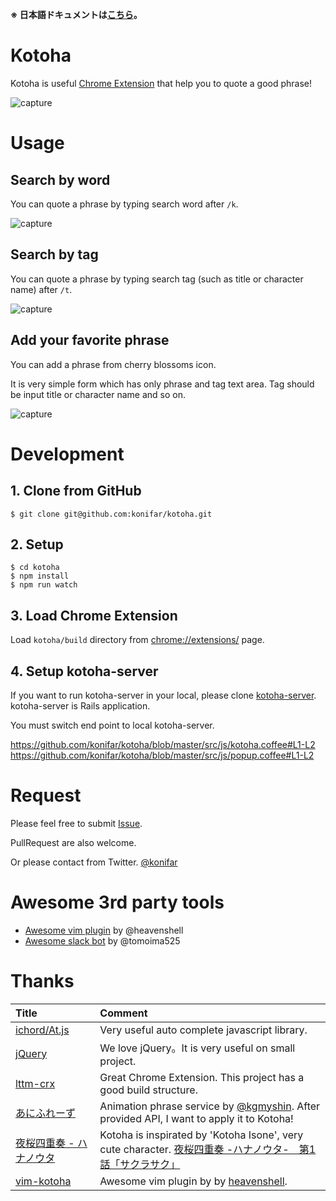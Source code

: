 **※ 日本語ドキュメントは[こちら](https://github.com/konifar/kotoha/blob/master/README_JA.md)。**

# Kotoha
Kotoha is useful [Chrome Extension](https://chrome.google.com/webstore/detail/pbeimjenbibgkakjkpebcndmlbapgnph) that help you to quote a good phrase!

![capture](https://raw.githubusercontent.com/konifar/kotoha/master/art/quote_demo.gif)

# Usage

## Search by word
You can quote a phrase by typing search word after `/k`.

![capture](https://raw.githubusercontent.com/konifar/kotoha/master/art/tag_quote.png)

## Search by tag
You can quote a phrase by typing search tag (such as title or character name) after `/t`.

![capture](https://raw.githubusercontent.com/konifar/kotoha/master/art/word_quote.png)

## Add your favorite phrase
You can add a phrase from cherry blossoms icon.

It is very simple form which has only phrase and tag text area. Tag should be input title or character name and so on.

![capture](https://raw.githubusercontent.com/konifar/kotoha/master/art/create_demo.gif)


# Development
## 1. Clone from GitHub
```
$ git clone git@github.com:konifar/kotoha.git
```

## 2. Setup
```
$ cd kotoha
$ npm install
$ npm run watch
```

## 3. Load Chrome Extension
Load `kotoha/build` directory from [chrome://extensions/](chrome://extensions/) page.


## 4. Setup kotoha-server
If you want to run kotoha-server in your local, please clone [kotoha-server](https://github.com/konifar/kotoha-server). kotoha-server is Rails application.

You must switch end point to local kotoha-server.

https://github.com/konifar/kotoha/blob/master/src/js/kotoha.coffee#L1-L2
https://github.com/konifar/kotoha/blob/master/src/js/popup.coffee#L1-L2


# Request
Please feel free to submit [Issue](https://github.com/konifar/kotoha/issues).

PullRequest are also welcome.

Or please contact from Twitter. [@konifar](https://twitter.com/konifar)

# Awesome 3rd party tools
* [Awesome vim plugin](https://github.com/heavenshell/vim-kotoha) by @heavenshell
* [Awesome slack bot](https://github.com/tomoima525/kotoha-slack) by @tomoima525


# Thanks
|Title|Comment|
|:--|:--|
|[ichord/At.js](https://github.com/ichord/At.js)|Very useful auto complete javascript library.|
|[jQuery](http://jquery.com/)|We love jQuery。It is very useful on small project.|
|[lttm-crx](https://github.com/fukayatsu/lttm-crx)|Great Chrome Extension. This project has a good build structure.|
|[あにふれーず](http://aniphrase.com/)|Animation phrase service by [@kgmyshin](https://twitter.com/kgmyshin). After provided API, I want to apply it to Kotoha!|
|[夜桜四重奏 - ハナノウタ](http://yozakura-anime.jp/)|Kotoha is inspirated by 'Kotoha Isone', very cute character. [夜桜四重奏 -ハナノウタ-　第1話「サクラサク」](http://www.nicovideo.jp/watch/1381113319)|
|[vim-kotoha](https://github.com/heavenshell/vim-kotoha)|Awesome vim plugin by by [heavenshell](https://github.com/heavenshell).|
